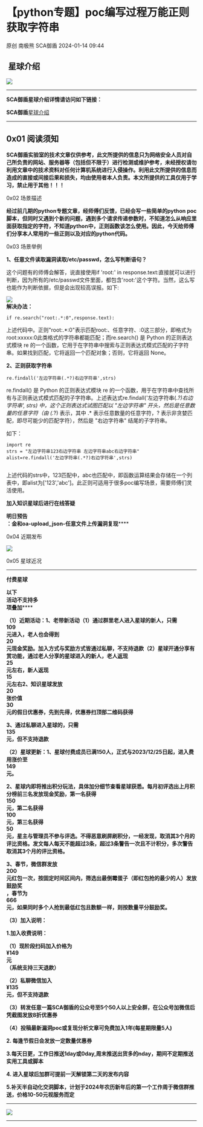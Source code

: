 #  【python专题】poc编写过程万能正则获取字符串   
原创 南极熊  SCA御盾   2024-01-14 09:44  
  
##  星球介绍  
  
![](https://mmbiz.qpic.cn/mmbiz_png/RxxRc1KlrIhJYibTMDFIH6V3gDdk2SLStj3AmEwApApxLUqzuWYdSrMGSGJ5A3cNtmArV7tgWiaUsmoQibEZf2uIQ/640?wx_fmt=png&from=appmsg "")  
  
****  
**SCA御盾星球介绍详情请访问如下链接：**  
  
**SCA御盾**[星球介绍](http://mp.weixin.qq.com/s?__biz=MzkzNjYwODg3Ng==&mid=2247484051&idx=1&sn=16dd3413d265212ed08ce6d841718d74&chksm=c29d5790f5eade86f19f5f3a7c2e22913eef0ed21605a8f3af966da57dada759dac3357b4168&scene=21#wechat_redirect)  
  
****  
  
## 0x01 阅读须知  
  
**SCA御盾实验室的技术文章仅供参考，此文所提供的信息只为网络安全人员对自己所负责的网站、服务器等（包括但不限于）进行检测或维护参考，未经授权请勿利用文章中的技术资料对任何计算机系统进行入侵操作。利用此文所提供的信息而造成的直接或间接后果和损失，均由使用者本人负责。本文所提供的工具仅用于学习，禁止用于其他！！！**  
  
0x02 场景描述  
  
**经过前几期的python专题文章，经师傅们反馈，已经会写一些简单的python poc脚本，但同时又遇到个新的问题，遇到多个请求传递参数时，不知道怎么从响应里面获取指定的字符，不知道python中，正则函数该怎么使用。因此，今天给师傅们分享本人常用的一些正则以及对应的python代码。**  
  
  
0x03 场景举例  
  
**1、任意文件读取漏洞读取/etc/passwd，怎么写判断语句？**  
  
这个问题有的师傅会解答，说直接使用if 'root:' in response.text:直接就可以进行判断，因为所有的/etc/passwd文件里面，都包含'root:'这个字符。当然，这么写也能作为判断依据，但是会出现较高误报。如下:  
  
![](https://mmbiz.qpic.cn/mmbiz_png/RxxRc1KlrIh3S4cNnzYfzCZf4icnP9sfxu2rp8hBTeQ8duq7tRquMs1eyy3Tj1CPp1LWn5ib61iae2mn9krQK53Fg/640?wx_fmt=png&from=appmsg "")  
**解决办法：**  
```
if re.search("root:.*:0",response.text):
```  
  
上述代码中。正则"root:.*:0"表示匹配root:、任意字符、:0这三部分，即格式为 root:xxxxx:0此类格式的字符串都能匹配；而re.search() 是 Python 的正则表达式模块 re 的一个函数，它用于在字符串中搜索与正则表达式模式匹配的子字符串。如果找到匹配，它将返回一个匹配对象；否则，它将返回 None。  
  
**2、正则获取字符串**  
```
re.findall('左边字符串(.*?)右边字符串',strs)
```  
  
re.findall() 是 Python 的正则表达式模块 re 的一个函数，用于在字符串中查找所有与正则表达式模式匹配的子字符串。上述表达式re.findall('左边字符串(.*?)右边字符串', strs) 中，这个正则表达式试图匹配以 "左边字符串" 开头，然后是任意数量的任意字符（由 (.*?) 表示，其中 .* 表示任意数量的任意字符，? 表示非贪婪匹配，即尽可能少的匹配字符），然后是 "右边字符串" 结尾的子字符串。  
  
如下：  
```
import re
strs = "左边字符串123右边字符串 左边字符串abc右边字符串"
alist=re.findall('左边字符串(.*?)右边字符串',strs)


```  
  
上述代码的strs中，123匹配中，abc也匹配中，即函数运算结果会存储在一个列表中，即alist为['123','abc']。此正则可适用于很多poc编写场景，需要师傅们灵活使用。  
  
**加入知识星球后进行在线答疑**  
  
**明日预告**  
**：金和oa-upload_json-任意文件上传漏洞复现******  
  
0x04 近期发布  
  
![](https://mmbiz.qpic.cn/mmbiz_png/RxxRc1KlrIh3S4cNnzYfzCZf4icnP9sfxwqibYjuesnvOUd0yoZ7fibORMjNTsF1m7DIZB8XLsGCyVAuHquGaAJQQ/640?wx_fmt=png&from=appmsg "")  
  
0x05 星球近况  
  
****  
**付费星球**  
  
**以下**  
**活动不支持多**  
**项叠加******  
  
**（1）近期活动：1、老带新活动（1）通过群里老人进入星球的新人，只需**  
**109**  
**元进入，老人也会得到**  
**20**  
**元现金奖励。加入方式与奖励方式皆通过私聊，不支持退款（2）星球开通分享有赏功能，通过老人分享的星球进入的新人，老人返现**  
**25**  
**元左右，新人返现**  
**15**  
**元左右2、知识星球发放**  
**20**  
**张价值**  
**30**  
**元的假日优惠券，先到先得，优惠券扫顶部二维码获得**  
  
**3、通过私聊进入星球的，只需**  
**135**  
**元，但不支持退款**  
  
**（2）星球更新：1、星球付费成员已满150人，正式与2023/12/25日起，进入费用涨价至**  
**149**  
**元。**  
  
**2、星球内即将推出积分玩法，具体加分细节查看星球获悉。每月初评选出上月积分榜前三名发放现金奖励，第一名获得**  
**150**  
**元，第二名获得**  
**100**  
**元，第三名获得**  
**50**  
**元，星主与管理员不参与评选。不得恶意刷屏刷积分，一经发现，取消其3个月的评比资格。发文每人每天不能超过3条，超过3条警告一次且不计积分，多次警告取消其3个月的评比资格。**  
  
**3、春节，微信群发放**  
**200**  
**元红包一次，按固定时间区间内，筛选出最倒霉蛋子（即红包抢的最少的人）发放鼓励奖**  
**，春节为**  
**666**  
**元，如果同时多个人抢到最低红包且数额一样，则按数量平分鼓励奖。**  
  
**（3）加入说明：**  
  
**1.加入收费说明：**  
  
**（1）现阶段扫码加入价格为**  
**¥149**  
**元**  
**（系统支持三天退款）**  
  
**（2）私聊微信加入**  
**¥135**  
**元，但不支持退款**  
  
**（3）转发任意一篇SCA御盾的公众号至5个50人以上安全群，在公众号加微信后凭截图发放8折优惠券**  
  
**（4）投稿最新漏洞poc或复现分析文章可免费加入1年(每星期限量5人)**  
  
**2. 每逢节假日会发放一定数量优惠券**  
  
**3.每天日更，工作日推送1day或0day,周末推送出货多的nday，期间不定期推送实用工具或脚本**  
  
**4. 进入星球后加群可提前一天解锁第二天的发布内容**  
  
**5.补天半自动化交洞脚本，计划于2024年农历新年后的第一个工作周于微信群推送，价格10-50元视服务而定**  
  
****  
![](https://mmbiz.qpic.cn/mmbiz_jpg/RxxRc1KlrIh1MLtGKWwgG0PsYxrNm1S79fUzHzGzsYn9Gh1aEpTHUIZOZOHZXjGMfrsXED8jKdCx0icnvtZRvGg/640?wx_fmt=jpeg&from=appmsg "")  
  
****  
